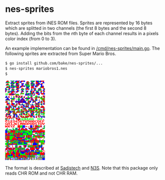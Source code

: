 # nes-sprites

Extract sprites from iNES ROM files. Sprites are represented by 16 bytes which are splitted in two channels (the first 8 bytes and the second 8 bytes). Adding the bits from the *n*th byte of each channel results in a pixels color index (from 0 to 3).

An example implementation can be found in [/cmd/nes-sprites/main.go](/cmd/nes-sprites/main.go). The following sprites are extracted from Super Mario Bros.

```bash
$ go install github.com/bake/nes-sprites/...
$ nes-sprites mariobros1.nes
$
```

![Sprites](/sprites.png)

The format is described at [Sadistech](https://sadistech.com/nesromtool/romdoc.html) and [N3S](https://n3s.io/index.php?title=How_It_Works). Note that this package only reads CHR ROM and not CHR RAM.
